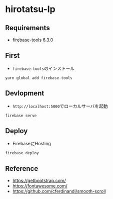 hirotatsu-lp
============================

## Requirements
- firebase-tools 6.3.0

## First
- `firebase-tools`のインストール

```
yarn global add firebase-tools
```


## Devlopment
- `http://localhost:5000`でローカルサーバを起動

```
firebase serve
```

## Deploy
- FirebaseにHosting

```
firebase deploy
```

## Reference
- https://getbootstrap.com/
- https://fontawesome.com/
- https://github.com/cferdinandi/smooth-scroll